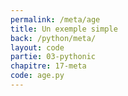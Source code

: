 ```yaml
---
permalink: /meta/age
title: Un exemple simple
back: /python/meta/
layout: code
partie: 03-pythonic
chapitre: 17-meta
code: age.py
---
```


